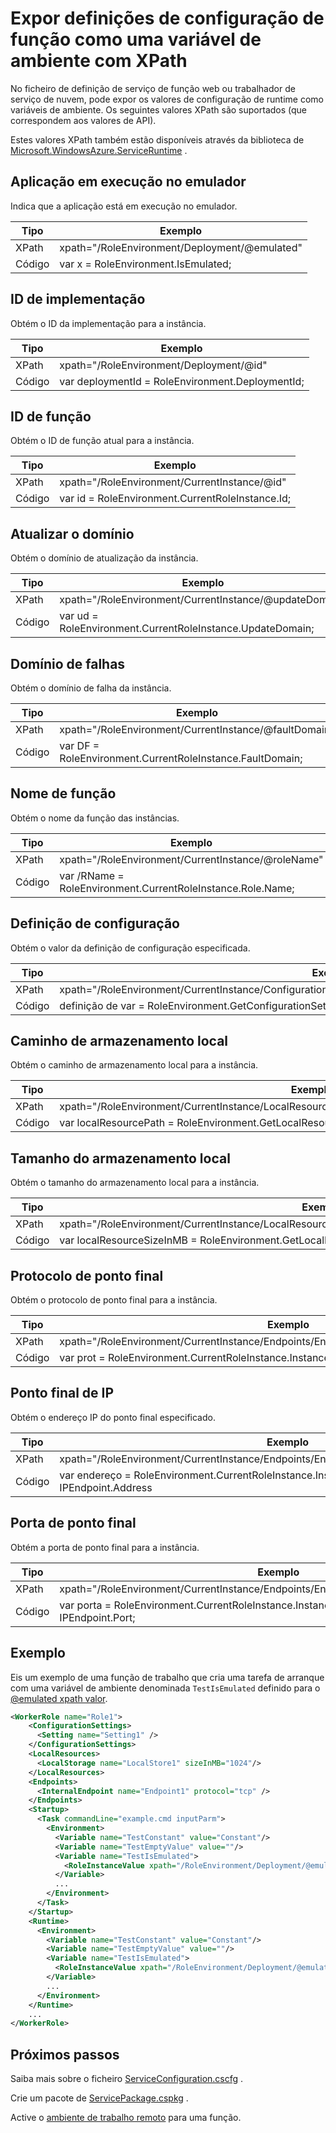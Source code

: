 <properties 
pageTitle="Folha de batota nuvem função Serviços config XPath | Microsoft Azure" 
description="As diferentes definições de XPath pode utilizar na configuração de função de serviço de nuvem para expor definições como uma variável de ambiente." 
services="cloud-services" 
documentationCenter="" 
authors="Thraka" 
manager="timlt" 
editor=""/>
<tags 
ms.service="cloud-services" 
ms.workload="tbd" 
ms.tgt_pltfrm="na" 
ms.devlang="na" 
ms.topic="article" 
ms.date="08/10/2016" 
ms.author="adegeo"/>

# <a name="expose-role-configuration-settings-as-an-environment-variable-with-xpath"></a>Expor definições de configuração de função como uma variável de ambiente com XPath

No ficheiro de definição de serviço de função web ou trabalhador de serviço de nuvem, pode expor os valores de configuração de runtime como variáveis de ambiente. Os seguintes valores XPath são suportados (que correspondem aos valores de API).

Estes valores XPath também estão disponíveis através da biblioteca de [Microsoft.WindowsAzure.ServiceRuntime](https://msdn.microsoft.com/library/microsoft.windowsazure.serviceruntime.roleenvironment.aspx) . 

## <a name="app-running-in-emulator"></a>Aplicação em execução no emulador

Indica que a aplicação está em execução no emulador.

| Tipo  | Exemplo |
| ----- | ------- |
| XPath | xpath="/RoleEnvironment/Deployment/@emulated" |
| Código  | var x = RoleEnvironment.IsEmulated; |


## <a name="deployment-id"></a>ID de implementação

Obtém o ID da implementação para a instância.

| Tipo  | Exemplo |
| ----- | ------- |
| XPath | xpath="/RoleEnvironment/Deployment/@id" |
| Código  | var deploymentId = RoleEnvironment.DeploymentId; |


## <a name="role-id"></a>ID de função 

Obtém o ID de função atual para a instância.

| Tipo  | Exemplo |
| ----- | ------- |
| XPath | xpath="/RoleEnvironment/CurrentInstance/@id" |
| Código  | var id = RoleEnvironment.CurrentRoleInstance.Id; |


## <a name="update-domain"></a>Atualizar o domínio

Obtém o domínio de atualização da instância.

| Tipo  | Exemplo |
| ----- | ------- |
| XPath | xpath="/RoleEnvironment/CurrentInstance/@updateDomain" |
| Código  | var ud = RoleEnvironment.CurrentRoleInstance.UpdateDomain; |


## <a name="fault-domain"></a>Domínio de falhas

Obtém o domínio de falha da instância.

| Tipo  | Exemplo |
| ----- | ------- |
| XPath | xpath="/RoleEnvironment/CurrentInstance/@faultDomain" |
| Código  | var DF = RoleEnvironment.CurrentRoleInstance.FaultDomain; |


## <a name="role-name"></a>Nome de função

Obtém o nome da função das instâncias.

| Tipo  | Exemplo |
| ----- | ------- |
| XPath | xpath="/RoleEnvironment/CurrentInstance/@roleName" |
| Código  | var /RName = RoleEnvironment.CurrentRoleInstance.Role.Name;  |


## <a name="config-setting"></a>Definição de configuração

Obtém o valor da definição de configuração especificada.

| Tipo  | Exemplo |
| ----- | ------- |
| XPath | xpath="/RoleEnvironment/CurrentInstance/ConfigurationSettings/ConfigurationSetting[@name='Setting1']/@value" |
| Código  | definição de var = RoleEnvironment.GetConfigurationSettingValue("Setting1"); |
 
## <a name="local-storage-path"></a>Caminho de armazenamento local

Obtém o caminho de armazenamento local para a instância.

| Tipo  | Exemplo |
| ----- | ------- |
| XPath | xpath="/RoleEnvironment/CurrentInstance/LocalResources/LocalResource[@name='LocalStore1']/@path" |
| Código  | var localResourcePath = RoleEnvironment.GetLocalResource("LocalStore1"). RootPath; |


## <a name="local-storage-size"></a>Tamanho do armazenamento local

Obtém o tamanho do armazenamento local para a instância.

| Tipo  | Exemplo |
| ----- | ------- |
| XPath | xpath="/RoleEnvironment/CurrentInstance/LocalResources/LocalResource[@name='LocalStore1']/@sizeInMB" |
| Código  | var localResourceSizeInMB = RoleEnvironment.GetLocalResource("LocalStore1"). MaximumSizeInMegabytes; |

## <a name="endpoint-protocol"></a>Protocolo de ponto final 

Obtém o protocolo de ponto final para a instância.

| Tipo  | Exemplo |
| ----- | ------- |
| XPath | xpath="/RoleEnvironment/CurrentInstance/Endpoints/Endpoint[@name='Endpoint1']/@protocol" |
| Código  | var prot = RoleEnvironment.CurrentRoleInstance.InstanceEndpoints["Endpoint1"]. Protocolo; |

## <a name="endpoint-ip"></a>Ponto final de IP

Obtém o endereço IP do ponto final especificado.

| Tipo | Exemplo |
| ----- | ---- |
| XPath | xpath="/RoleEnvironment/CurrentInstance/Endpoints/Endpoint[@name='Endpoint1']/@address" |
| Código  | var endereço = RoleEnvironment.CurrentRoleInstance.InstanceEndpoints["Endpoint1"]. IPEndpoint.Address |

## <a name="endpoint-port"></a>Porta de ponto final 

Obtém a porta de ponto final para a instância.

| Tipo  | Exemplo |
| ----- | ------- |
| XPath | xpath="/RoleEnvironment/CurrentInstance/Endpoints/Endpoint[@name='Endpoint1']/@port" |
| Código  | var porta = RoleEnvironment.CurrentRoleInstance.InstanceEndpoints["Endpoint1"]. IPEndpoint.Port; |





## <a name="example"></a>Exemplo

Eis um exemplo de uma função de trabalho que cria uma tarefa de arranque com uma variável de ambiente denominada `TestIsEmulated` definido para o [ @emulated xpath valor](#app-running-in-emulator). 

```xml
<WorkerRole name="Role1">
    <ConfigurationSettings>
      <Setting name="Setting1" />
    </ConfigurationSettings>
    <LocalResources>
      <LocalStorage name="LocalStore1" sizeInMB="1024"/>
    </LocalResources>
    <Endpoints>
      <InternalEndpoint name="Endpoint1" protocol="tcp" />
    </Endpoints>
    <Startup>
      <Task commandLine="example.cmd inputParm">
        <Environment>
          <Variable name="TestConstant" value="Constant"/>
          <Variable name="TestEmptyValue" value=""/>
          <Variable name="TestIsEmulated">
            <RoleInstanceValue xpath="/RoleEnvironment/Deployment/@emulated"/>
          </Variable>
          ...
        </Environment>
      </Task>
    </Startup>
    <Runtime>
      <Environment>
        <Variable name="TestConstant" value="Constant"/>
        <Variable name="TestEmptyValue" value=""/>
        <Variable name="TestIsEmulated">
          <RoleInstanceValue xpath="/RoleEnvironment/Deployment/@emulated"/>
        </Variable>
        ...
      </Environment>
    </Runtime>
    ...
</WorkerRole>
```

## <a name="next-steps"></a>Próximos passos

Saiba mais sobre o ficheiro [ServiceConfiguration.cscfg](cloud-services-model-and-package.md#serviceconfigurationcscfg) .

Crie um pacote de [ServicePackage.cspkg](cloud-services-model-and-package.md#servicepackagecspkg) .

Active o [ambiente de trabalho remoto](cloud-services-role-enable-remote-desktop.md) para uma função.
